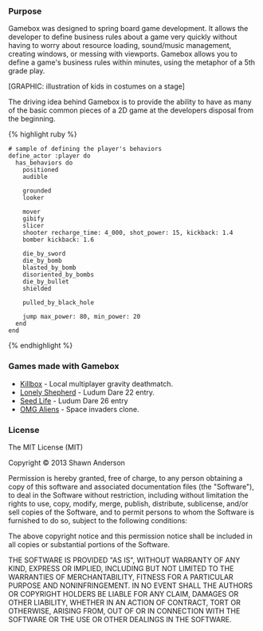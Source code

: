 ### Purpose

Gamebox was designed to spring board game development. It allows the developer to define business rules about a game very quickly without having to worry about resource loading, sound/music management, creating windows, or messing with viewports. Gamebox allows you to define a game's business rules within minutes, using the metaphor of a 5th grade play.

[GRAPHIC: illustration of kids in costumes on a stage]

The driving idea behind Gamebox is to provide the ability to have as many of the basic common pieces of a 2D game at the developers disposal from the beginning.

{% highlight ruby %}

    # sample of defining the player's behaviors
    define_actor :player do
      has_behaviors do
        positioned
        audible
    
        grounded
        looker
    
        mover
        gibify
        slicer
        shooter recharge_time: 4_000, shot_power: 15, kickback: 1.4
        bomber kickback: 1.6
    
        die_by_sword
        die_by_bomb
        blasted_by_bomb
        disoriented_by_bombs
        die_by_bullet
        shielded
    
        pulled_by_black_hole
    
        jump max_power: 80, min_power: 20
      end
    end
{% endhighlight %}

### Games made with Gamebox
 * [Killbox](https://github.com/shawn42/killbox) - Local multiplayer gravity deathmatch.
  * [Lonely Shepherd](http://www.ludumdare.com/compo/ludum-dare-22/?action=preview&uid=571) - Ludum Dare 22 entry.
  * [Seed Life](http://www.ludumdare.com/compo/ludum-dare-26/?action=preview&uid=571) - Ludum Dare 26 entry
  * [OMG Aliens](https://github.com/shawn42/omg_aliens) - Space invaders clone.

### License

The MIT License (MIT)

Copyright &copy; 2013 Shawn Anderson

Permission is hereby granted, free of charge, to any person obtaining a copy of this software and associated documentation files (the "Software"), to deal in the Software without restriction, including without limitation the rights to use, copy, modify, merge, publish, distribute, sublicense, and/or sell copies of the Software, and to permit persons to whom the Software is furnished to do so, subject to the following conditions:

The above copyright notice and this permission notice shall be included in all copies or substantial portions of the Software.

THE SOFTWARE IS PROVIDED "AS IS", WITHOUT WARRANTY OF ANY KIND, EXPRESS OR IMPLIED, INCLUDING BUT NOT LIMITED TO THE WARRANTIES OF MERCHANTABILITY, FITNESS FOR A PARTICULAR PURPOSE AND NONINFRINGEMENT. IN NO EVENT SHALL THE AUTHORS OR COPYRIGHT HOLDERS BE LIABLE FOR ANY CLAIM, DAMAGES OR OTHER LIABILITY, WHETHER IN AN ACTION OF CONTRACT, TORT OR OTHERWISE, ARISING FROM, OUT OF OR IN CONNECTION WITH THE SOFTWARE OR THE USE OR OTHER DEALINGS IN THE SOFTWARE.

